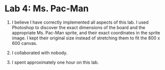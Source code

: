 # Lab 4: Ms. Pac-Man

1. I believe I have correctly implemented all aspects of this lab. I used Photoshop to discover the exact dimensions of the board and the appropriate Ms. Pac-Man sprite, and their exact coordinates in the sprite image. I kept their original size instead of stretching them to fit the 800 x 600 canvas.

2. I collaborated with nobody.

3. I spent approximately one hour on this lab.